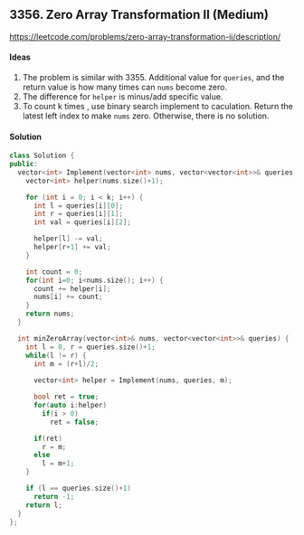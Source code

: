 ## **3356. Zero Array Transformation II (Medium)**

https://leetcode.com/problems/zero-array-transformation-ii/description/



#### Ideas
1. The problem is similar with 3355. Additional value for `queries`, and the return value is how many times can `nums` become zero.
2. The difference for `helper` is minus/add specific value.
3. To count k times , use binary search implement to caculation. Return the latest left index to make `nums` zero. Otherwise, there is no solution.

#### Solution
```C++
class Solution {
public:
  vector<int> Implement(vector<int> nums, vector<vector<int>>& queries, int k) {
    vector<int> helper(nums.size()+1);

    for (int i = 0; i < k; i++) {
      int l = queries[i][0];
      int r = queries[i][1];
      int val = queries[i][2];

      helper[l] -= val;
      helper[r+1] += val;
    }

    int count = 0;
    for(int i=0; i<nums.size(); i++) {
      count += helper[i];
      nums[i] += count;
    }
    return nums;
  }

  int minZeroArray(vector<int>& nums, vector<vector<int>>& queries) {
    int l = 0, r = queries.size()+1;
    while(l != r) {
      int m = (r+l)/2;
      
      vector<int> helper = Implement(nums, queries, m);

      bool ret = true;
      for(auto i:helper)
        if(i > 0)
          ret = false;

      if(ret)
        r = m;
      else
        l = m+1;
    }

    if (l == queries.size()+1)
      return -1;
    return l;    
  }
};
```